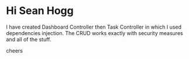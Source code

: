 # Hi Sean Hogg
I have created Dashboard Controller then Task Controller in which I used dependencies injection. The CRUD works exactly with security measures and all of the stuff. 

cheers
